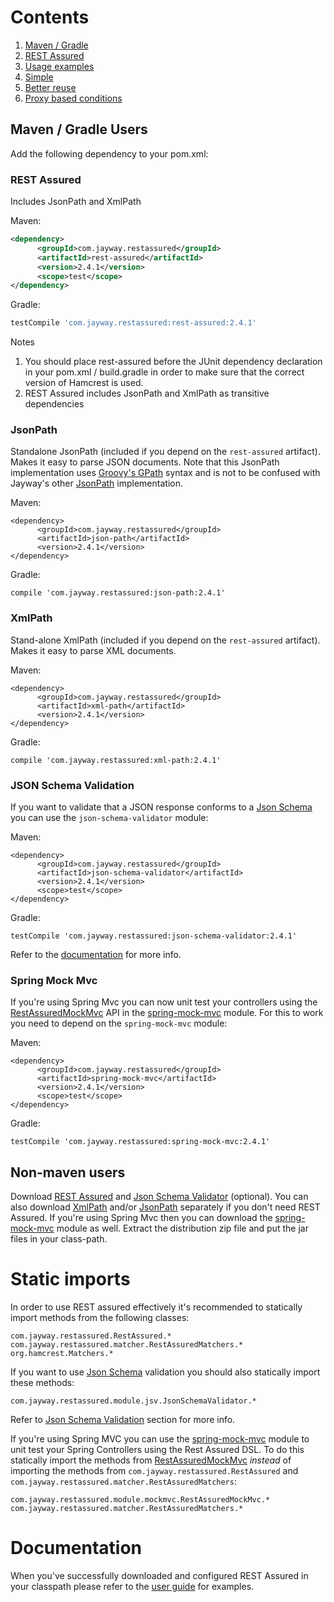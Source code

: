 # Contents
1. [Maven / Gradle](#maven--gradle-users)
  1. [REST Assured](#rest-assured)
1. [Usage examples](#usage-examples)
  1. [Simple](#example-1---simple)
  1. [Better reuse](#example-2---better-reuse)
  1. [Proxy based conditions](#example-3---proxy-based-conditions)

## Maven / Gradle Users ##
Add the following dependency to your pom.xml:

### REST Assured ###
Includes JsonPath and XmlPath

Maven:
```xml
<dependency>
      <groupId>com.jayway.restassured</groupId>
      <artifactId>rest-assured</artifactId>
      <version>2.4.1</version>
      <scope>test</scope>
</dependency>
```

Gradle:
```groovy
testCompile 'com.jayway.restassured:rest-assured:2.4.1'
```

Notes
  1. You should place rest-assured before the JUnit dependency declaration in your pom.xml / build.gradle in order to make sure that the correct version of Hamcrest is used.
  1. REST Assured includes JsonPath and XmlPath as transitive dependencies

### JsonPath ###
Standalone JsonPath (included if you depend on the `rest-assured` artifact). Makes it easy to parse JSON documents. Note that this JsonPath implementation uses <a href='http://groovy.codehaus.org/GPath'>Groovy's GPath</a> syntax and is not to be confused with Jayway's other <a href='https://github.com/jayway/JsonPath'>JsonPath</a> implementation.

Maven:
```
<dependency>
      <groupId>com.jayway.restassured</groupId>
      <artifactId>json-path</artifactId>
      <version>2.4.1</version>
</dependency>
```

Gradle:
```
compile 'com.jayway.restassured:json-path:2.4.1'
```

### XmlPath ###
Stand-alone XmlPath (included if you depend on the `rest-assured` artifact). Makes it easy to parse XML documents.

Maven:
```
<dependency>
      <groupId>com.jayway.restassured</groupId>
      <artifactId>xml-path</artifactId>
      <version>2.4.1</version>
</dependency>
```

Gradle:
```
compile 'com.jayway.restassured:xml-path:2.4.1'
```

### JSON Schema Validation ###
If you want to validate that a JSON response conforms to a [Json Schema](http://json-schema.org/) you can use the `json-schema-validator` module:

Maven:
```
<dependency>
      <groupId>com.jayway.restassured</groupId>
      <artifactId>json-schema-validator</artifactId>
      <version>2.4.1</version>
      <scope>test</scope>
</dependency>
```

Gradle:
```
testCompile 'com.jayway.restassured:json-schema-validator:2.4.1'
```

Refer to the [documentation](https://code.google.com/p/rest-assured/wiki/Usage#JSON_Schema_validation) for more info.

### Spring Mock Mvc ###
If you're using Spring Mvc you can now unit test your controllers using the [RestAssuredMockMvc](http://rest-assured.googlecode.com/svn/tags/2.4.1/apidocs/com/jayway/restassured/module/mockmvc/RestAssuredMockMvc.html) API in the [spring-mock-mvc](Usage#Spring_Mock_Mvc_Module) module. For this to work you need to depend on the `spring-mock-mvc` module:

Maven:
```
<dependency>
      <groupId>com.jayway.restassured</groupId>
      <artifactId>spring-mock-mvc</artifactId>
      <version>2.4.1</version>
      <scope>test</scope>
</dependency>
```

Gradle:
```
testCompile 'com.jayway.restassured:spring-mock-mvc:2.4.1'
```

## Non-maven users ##
Download [REST Assured](http://dl.bintray.com/johanhaleby/generic/rest-assured-2.4.1-dist.zip) and [Json Schema Validator](http://dl.bintray.com/johanhaleby/generic/json-schema-validator-2.4.1-dist.zip) (optional). You can also download [XmlPath](http://dl.bintray.com/johanhaleby/generic/xml-path-2.4.1-dist.zip) and/or [JsonPath](http://dl.bintray.com/johanhaleby/generic/json-path-2.4.1-dist.zip) separately if you don't need REST Assured. If you're using Spring Mvc then you can download the [spring-mock-mvc](http://dl.bintray.com/johanhaleby/generic/spring-mock-mvc-2.4.1-dist.zip) module as well. Extract the distribution zip file and put the jar files in your class-path.

# Static imports #

In order to use REST assured effectively it's recommended to statically import methods from the following classes:

```
com.jayway.restassured.RestAssured.*
com.jayway.restassured.matcher.RestAssuredMatchers.*
org.hamcrest.Matchers.*
```

If you want to use [Json Schema](http://json-schema.org/) validation you should also statically import these methods:

```
com.jayway.restassured.module.jsv.JsonSchemaValidator.*
```

Refer to [Json Schema Validation](#JSON_Schema_validation) section for more info.

If you're using Spring MVC you can use the [spring-mock-mvc](Usage#Spring_Mock_Mvc_Module) module to unit test your Spring Controllers using the Rest Assured DSL. To do this statically import the methods from [RestAssuredMockMvc](http://rest-assured.googlecode.com/svn/tags/2.4.1/apidocs/com/jayway/restassured/module/mockmvc/RestAssuredMockMvc.html) _instead_ of importing the methods from `com.jayway.restassured.RestAssured` and `com.jayway.restassured.matcher.RestAssuredMatchers`:

```
com.jayway.restassured.module.mockmvc.RestAssuredMockMvc.*
com.jayway.restassured.matcher.RestAssuredMatchers.*
```

# Documentation #
When you've successfully downloaded and configured REST Assured in your classpath please refer to the [user guide](Usage) for examples.
